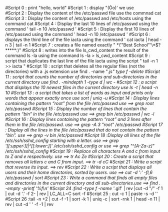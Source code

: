 #Script 0 : print "hello, world"
#Script 1 : display "(Ôo)' we use \
#Script 2 : Display the content of the /etc/passwd file use the commnad cat
#Script 3 : Display the content of /etc/passwd and /etc/hosts using the command cat 
#Script 4 : Display the last 10 lines of /etc/passwd using the command ' tail -n 10  /etc/passwd '
#Script 5 : Display the first 10 lines of /etc/passwd using the command ' head -n 10 /etc/passwd ' 
#Script 6 : displays the third line of the file iacta using the command ' cat iacta | head -n 3 | tail -n 1
#Script 7 : creates a file named exactly " \*\\\'\"Best School"\'\\\*$\?\*\*\*\*\*:)" 
#Script 8 : writes into the file ls_cwd_content the result of the command ls -la using the command ls -la > ls_cwd_content
#Script 9 : script that duplicates the last line of the file iacta using the script " tail -n 1 >>  iacta "
#Script 10 : script that deletes all the regular files (not the directories) with a .js extension use find . -name "*.js" type f  -delete
#Script 11 : script that counts the number of directories and sub-directories in the current directory use find . -mindepth 1 -type d | wc -
#Script 12 :  a script that displays the 10 newest files in the current directory use ls -t | head -n 10
#Script 13 : a script that takes a list of words as input and prints only words that appear exactly once use sort | uniq -u
#Script 14 : Display lines containing the pattern “root” from the file /etc/passwd use ==> grep root /etc/passwd
#Script 15 : Display the number of lines that contain the pattern “bin” in the file /etc/passwd use ==> grep bin /etc/passwd | wc -l
#Script 16 : Display lines containing the pattern “root” and 3 lines after them in the file /etc/passwd. use ==> grep -A 3 "root" /etc/passwd
#Script 17 : Display all the lines in the file /etc/passwd that do not contain the pattern “bin”. use ==> grep -v bin /etc/passwd
#Script 18 :Display all lines of the file /etc/ssh/sshd_config starting with a letter. use ==> grep '[[:upper:]]\|^[[:lower:]]' /etc/ssh/sshd_config or use ==> grep "^[A-Za-z]" /etc/ssh/sshd_config
#Script 19 : Replace all characters A and c from input to Z and e respectively. use ==> tr Ac Ze
#Script 20 : Create a script that removes all letters c and C from input. ==> tr -d cC
#Script 21 : Write a script that reverse its input. ==> rev
#Script 22 : Write a script that displays all users and their home directories, sorted by users. use ==> cut -d ':' -fl,6 /etc/passwd | sort
#Script 23 : Write a command that finds all empty files and directories in the current directory and all sub-directories.use ==> find . -empty -printf '%f\n'
#Script 24 :find -type f -name '*.gif' | rev |cut -d "/" -f 1 | cut  -d '.' -f 2- | rev |  LC_ALL=C sort -f
#Script 25 : cut -c 1 | paste -s -d ''
#Script 26 :tail -n +2 | cut -f -1 | sort -k 1 | uniq -c | sort -rnk 1 | head -n 11 | rev | cut -d ' ' -f -1 | rev
  
